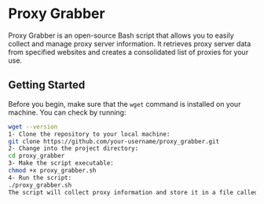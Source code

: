 # Proxy Grabber

Proxy Grabber is an open-source Bash script that allows you to easily collect and manage proxy server information.
It retrieves proxy server data from specified websites and creates a consolidated list of proxies for your use.

## Getting Started

Before you begin, make sure that the `wget` command is installed on your machine.
You can check by running:

```bash
wget --version
1- Clone the repository to your local machine:
git clone https://github.com/your-username/proxy_grabber.git
2- Change into the project directory:
cd proxy_grabber
3- Make the script executable:
chmod +x proxy_grabber.sh
4- Run the script:
./proxy_grabber.sh
The script will collect proxy information and store it in a file called Proxy.txt."
